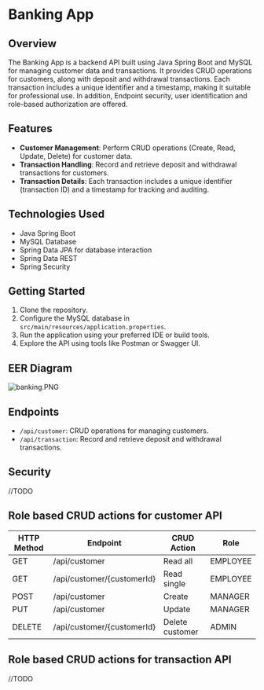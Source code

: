 # Banking App

## Overview

The Banking App is a backend API built using Java Spring Boot and MySQL for managing customer data and transactions. 
It provides CRUD operations for customers, along with deposit and withdrawal transactions. Each transaction includes a unique 
identifier and a timestamp, making it suitable for professional use. In addition, Endpoint security, user identification and role-based authorization are offered.

## Features

- **Customer Management**: Perform CRUD operations (Create, Read, Update, Delete) for customer data.
- **Transaction Handling**: Record and retrieve deposit and withdrawal transactions for customers.
- **Transaction Details**: Each transaction includes a unique identifier (transaction ID) and a timestamp for tracking and auditing.

## Technologies Used

- Java Spring Boot
- MySQL Database
- Spring Data JPA for database interaction
- Spring Data REST
- Spring Security

## Getting Started

1. Clone the repository.
2. Configure the MySQL database in `src/main/resources/application.properties`.
3. Run the application using your preferred IDE or build tools.
4. Explore the API using tools like Postman or Swagger UI.

## EER Diagram

![banking.PNG](..%2F..%2FDesktop%2Fbanking.PNG)

## Endpoints

- `/api/customer`: CRUD operations for managing customers.
- `/api/transaction`: Record and retrieve deposit and withdrawal transactions.

## Security
//TODO

## Role based CRUD actions for customer API 

| HTTP Method | Endpoint                   | CRUD Action     | Role     |  
|-------------|----------------------------|-----------------|----------|
| GET         | /api/customer              | Read all        | EMPLOYEE |   
| GET         | /api/customer/{customerId} | Read single     | EMPLOYEE |   
| POST        | /api/customer              | Create          | MANAGER  |   
| PUT         | /api/customer              | Update          | MANAGER  |   
| DELETE      | /api/customer/{customerId} | Delete customer | ADMIN    |   

## Role based CRUD actions for transaction API
//TODO
